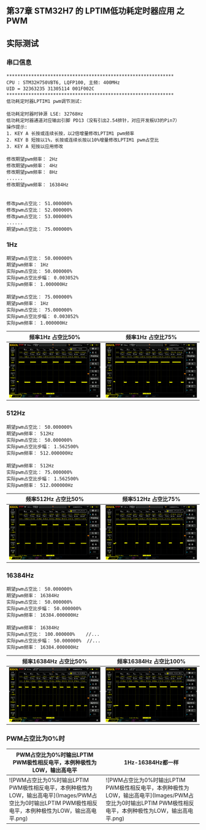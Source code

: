 ## 第37章 STM32H7 的 LPTIM低功耗定时器应用 之 PWM

## 实际测试

### 串口信息

```
*************************************************************
CPU : STM32H750VBT6, LQFP100, 主频: 400MHz
UID = 32363235 31305114 001F002C
*************************************************************
低功耗定时器LPTIM1 pwm调节测试:

低功耗定时器时钟源 LSE: 32768Hz
低功耗定时器通道对应输出引脚 PD13（没有引出2.54排针，对应开发板U3的Pin7）
操作提示:
1. KEY A 长按或连续长按，以2倍增量修改LPTIM1 pwm频率
2. KEY B 短按以1%，长按或连续长按以10%增量修改LPTIM1 pwm占空比
3. KEY A 短按以应用修改

修改期望pwm频率： 2Hz
修改期望pwm频率： 4Hz
修改期望pwm频率： 8Hz
......
修改期望pwm频率： 16384Hz


修改pwm占空比： 51.000000%
修改pwm占空比： 52.000000%
修改pwm占空比： 53.000000%
......
期望pwm占空比： 75.000000%
```

### 1Hz

```
期望pwm占空比： 50.000000%
期望pwm频率： 1Hz
实际pwm占空比： 50.000000%
实际pwm占空比步幅： 0.003052%
实际pwm频率： 1.000000Hz

期望pwm占空比： 75.000000%
期望pwm频率： 1Hz
实际pwm占空比： 75.000000%
实际pwm占空比步幅： 0.003052%
实际pwm频率： 1.000000Hz
```



| 频率1Hz 占空比50%                                            | 频率1Hz 占空比75%                                            |
| ------------------------------------------------------------ | ------------------------------------------------------------ |
| ![LPTIM1_PWM输出到_PD13_频率1Hz_占空比50%](Images/LPTIM1_PWM输出到_PD13_频率1Hz_占空比50.png) | ![LPTIM1_PWM输出到_PD13_频率1Hz_占空比75%](Images/LPTIM1_PWM输出到_PD13_频率1Hz_占空比75.png) |

### 512Hz

```
期望pwm占空比： 50.000000%
期望pwm频率： 512Hz
实际pwm占空比： 50.000000%
实际pwm占空比步幅： 1.562500%
实际pwm频率： 512.000000Hz

期望pwm频率： 512Hz
实际pwm占空比： 75.000000%
实际pwm占空比步幅： 1.562500%
实际pwm频率： 512.000000Hz
```

| 频率512Hz 占空比50%                                          | 频率512Hz 占空比75%                                          |
| ------------------------------------------------------------ | ------------------------------------------------------------ |
| ![LPTIM1_PWM输出到_PD13_频率512Hz_占空比50%](Images/LPTIM1_PWM输出到_PD13_频率512Hz_占空比50.png) | ![LPTIM1_PWM输出到_PD13_频率512Hz_占空比75%](Images/LPTIM1_PWM输出到_PD13_频率512Hz_占空比75.png) |

### 16384Hz

```
期望pwm占空比： 50.000000%
期望pwm频率： 16384Hz
实际pwm占空比： 50.000000%
实际pwm占空比步幅： 50.000000%
实际pwm频率： 16384.000000Hz

期望pwm频率： 16384Hz
实际pwm占空比： 100.000000%	 //...
实际pwm占空比步幅： 50.000000%	//...
实际pwm频率： 16384.000000Hz
```

| 频率16384Hz 占空比50%                                        | 频率16384Hz 占空比100%<br />                                 |
| ------------------------------------------------------------ | ------------------------------------------------------------ |
| ![LPTIM1_PWM输出到_PD13_频率16384Hz_占空比50%](Images/LPTIM1_PWM输出到_PD13_频率16384Hz_占空比50.png) | ![LPTIM1_PWM输出到_PD13_频率16384Hz_占空比100%](Images/LPTIM1_PWM输出到_PD13_频率16384Hz_占空比100.png) |

### PWM占空比为0%时

| PWM占空比为0%时输出LPTIM PWM极性相反电平，本例种极性为LOW，输出高电平 | 1Hz-16384Hz都一样                                            |
| ------------------------------------------------------------ | ------------------------------------------------------------ |
| ![PWM占空比为0%时输出LPTIM PWM极性相反电平，本例种极性为LOW，输出高电平](Images/PWM占空比为0时输出LPTIM PWM极性相反电平，本例种极性为LOW，输出高电平.png) | ![PWM占空比为0%时输出LPTIM PWM极性相反电平，本例种极性为LOW，输出高电平](Images/PWM占空比为0时输出LPTIM PWM极性相反电平，本例种极性为LOW，输出高电平.png) |

​		
